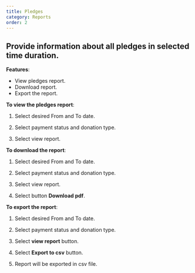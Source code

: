 ```yaml
---
title: Pledges
category: Reports
order: 2
---
```

 ## Provide information about all pledges in selected time duration.

 **Features**:

 * View pledges report. 
 * Download report. 
 * Export the report. 

 **To view the pledges report**: 

 1. Select desired From and To date. 

 2. Select payment status and donation type. 

 3. Select view report. 

 **To download the report**: 

 1. Select desired From and To date. 

 2. Select payment status and donation type. 

 3. Select view report. 

 4. Select button **Download pdf**.

  **To export the report**: 

 1. Select desired From and To date. 

 2. Select payment status and donation type. 

 3. Select **view report** button. 

 4. Select **Export to csv** button. 

 5. Report will be exported in csv file. 